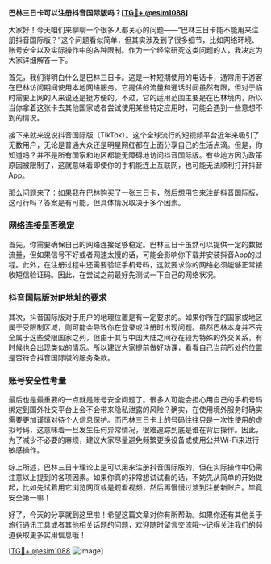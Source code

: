 **巴林三日卡可以注册抖音国际版吗？[[TG💪+ @esim1088](https://t.me/s/esim1088)]**

大家好！今天咱们来聊聊一个很多人都关心的问题——“巴林三日卡能不能用来注册抖音国际版？”这个问题看似简单，但其实涉及到了很多细节，比如网络环境、账号安全以及实际操作中的各种限制。作为一个经常研究这类问题的人，我决定为大家详细解答一下。

首先，我们得明白什么是巴林三日卡。这是一种短期使用的电话卡，通常用于游客在巴林访问期间使用本地网络服务。它提供的流量和通话时间虽然有限，但对于临时需要上网的人来说还是挺方便的。不过，它的适用范围主要是在巴林境内，所以当你拿着这张卡去其他国家或者尝试使用某些特定应用时，可能会遇到一些意想不到的情况。

接下来就来说说抖音国际版（TikTok）。这个全球流行的短视频平台近年来吸引了无数用户，无论是普通大众还是明星网红都在上面分享自己的生活点滴。但是，你知道吗？并不是所有国家和地区都能无障碍地访问抖音国际版。有些地方因为政策原因被限制了，这就意味着即使你的手机能连上互联网，也可能无法顺利打开抖音App。

那么问题来了：如果我在巴林购买了一张三日卡，然后想用它来注册抖音国际版，这可行吗？答案是有可能，但具体情况取决于多个因素。

### 网络连接是否稳定

首先，你需要确保自己的网络连接足够稳定。巴林三日卡虽然可以提供一定的数据流量，但如果信号不好或者网速太慢的话，可能会影响你下载并安装抖音App的过程。此外，在注册过程中还需要验证手机号码，这就要求你的网络必须能够正常接收短信验证码。因此，在尝试之前最好先测试一下自己的网络状况。

### 抖音国际版对IP地址的要求

其次，抖音国际版对于用户的地理位置是有一定要求的。如果你所在的国家或地区属于受限制区域，则可能会导致你在登录或注册时出现问题。虽然巴林本身并不完全属于这些受限国家之列，但由于其与中国大陆之间存在较为特殊的外交关系，有时候也会出现类似的情况。所以建议大家提前做好功课，看看自己当前所处的位置是否符合抖音国际版的服务条款。

### 账号安全性考量

最后也是最重要的一点就是账号安全问题了。很多人可能会担心用自己的手机号码绑定到国外社交平台上会不会带来隐私泄露的风险？确实，在使用境外服务时确实需要更加谨慎对待个人信息保护。而巴林三日卡上的号码往往只是一次性使用的虚拟号码，这意味着一旦发生任何异常情况，很难追踪到底是谁在背后操作。因此，为了减少不必要的麻烦，建议大家尽量避免频繁更换设备或使用公共Wi-Fi来进行敏感操作。

综上所述，巴林三日卡理论上是可以用来注册抖音国际版的，但在实际操作中仍需注意以上提到的各项因素。如果你真的非常想试试看的话，不妨先从简单的开始做起，比如先试着用它浏览网页或是观看视频，然后再慢慢过渡到注册新账户。毕竟安全第一嘛！

好了，今天的分享就到这里啦！希望这篇文章对你有所帮助。如果你还有其他关于旅行通讯工具或者其他相关话题的问题，欢迎随时留言交流哦～记得关注我们的频道获取更多实用信息哦！

[[TG💪+ @esim1088](https://t.me/s/esim1088) ![Image](https://i.postimg.cc/4NQfJmqS/Snipaste-2025-05-13-00-14-12.png)]
